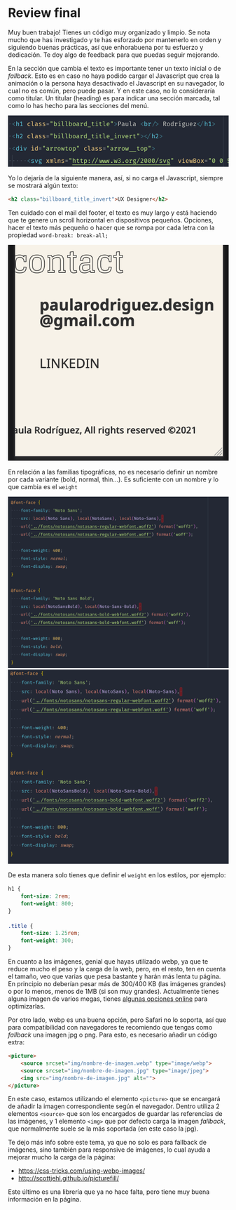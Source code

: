 # Review final

Muy buen trabajo! Tienes un código muy organizado y limpio. Se nota mucho que has investigado y te has esforzado por mantenerlo en orden y siguiendo buenas prácticas, así que enhorabuena por tu esfuerzo y dedicación. Te doy algo de feedback para que puedas seguir mejorando.

En la sección que cambia el texto es importante tener un texto inicial o de _fallback_. Esto es en caso no haya podido cargar el Javascript que crea la animación o la persona haya desactivado el Javascript en su navegador, lo cual no es común, pero puede pasar. Y en este caso, no lo consideraría como titular. Un titular (heading) es para indicar una sección marcada, tal como lo has hecho para las secciones del menú.

![](img/missing-text.png)

Yo lo dejaría de la siguiente manera, así, si no carga el Javascript, siempre se mostrará algún texto:

```html
<h2 class="billboard_title_invert">UX Designer</h2>
```

Ten cuidado con el mail del footer, el texto es muy largo y está haciendo que te genere un scroll horizontal en dispositivos pequeños. Opciones, hacer el texto más pequeño o hacer que se rompa por cada letra con la propiedad `word-break: break-all;`

![](img/scroll-horizontal.png)

En relación a las familias tipográficas, no es necesario definir un nombre por cada variante (bold, normal, thin...). Es suficiente con un nombre y lo que cambia es el `weight`

![](img/fonts.png)
![](img/fonts-solution.png)

De esta manera solo tienes que definir el `weight` en los estilos, por ejemplo:

```css
h1 {
    font-size: 2rem;
    font-weight: 800;
}

.title {
    font-size: 1.25rem;
    font-weight: 300;
}
```

En cuanto a las imágenes, genial que hayas utilizado webp, ya que te reduce mucho el peso y la carga de la web, pero, en el resto, ten en cuenta el tamaño, veo que varias que pesa bastante y harán más lenta tu página. En principio no deberían pesar más de 300/400 KB (las imágenes grandes) o por lo menos, menos de 1MB (si son muy grandes). Actualmente tienes alguna imagen de varios megas, tienes [algunas opciones online](https://tinypng.com/) para optimizarlas.

Por otro lado, webp es una buena opción, pero Safari no lo soporta, así que para compatibilidad con navegadores te recomiendo que tengas como _fallback_ una imagen jpg o png. Para esto, es necesario añadir un código extra:

```html
<picture>
    <source srcset="img/nombre-de-imagen.webp" type="image/webp">
    <source srcset="img/nombre-de-imagen.jpg" type="image/jpeg">
    <img src="img/nombre-de-imagen.jpg" alt="">
</picture>
```

En este caso, estamos utilizando el elemento `<picture>` que se encargará de añadir la imagen correspondiente según el navegador. Dentro utiliza 2 elementos `<source>` que son los encargados de guardar las referencias de las imágenes, y 1 elemento `<img>` que por defecto carga la imagen _fallback_, que normalmente suele se la más soportada (en este caso la jpg).

Te dejo más info sobre este tema, ya que no solo es para fallback de imágenes, sino también para responsive de imágenes, lo cual ayuda a mejorar mucho la carga de la página:

- https://css-tricks.com/using-webp-images/
- http://scottjehl.github.io/picturefill/

Este último es una librería que ya no hace falta, pero tiene muy buena información en la página.
